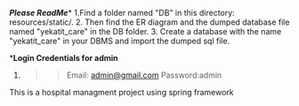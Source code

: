 *********Please ReadMe**********
1.Find a folder named "DB" in this directory: resources/static/.
2. Then find the ER diagram and the dumped database file named "yekatit_care" in the DB folder.
3. Create a database with the name "yekatit_care" in your DBMS and import the dumped sql file.

*****Login Credentials for admin****
1. >>Email: admin@gmail.com 
   >>Password:admin

This is a hospital managment project using spring framework
